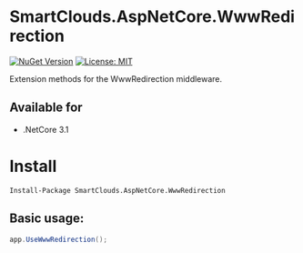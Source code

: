 # SmartClouds.AspNetCore.WwwRedirection

[![NuGet Version](https://img.shields.io/nuget/v/SmartClouds.AspNetCore.WwwRedirection.svg?style=flat)](https://www.nuget.org/packages/SmartClouds.AspNetCore.WwwRedirection/)
[![License: MIT](https://img.shields.io/badge/License-MIT-blue.svg)](https://raw.githubusercontent.com/Cyrus-Sushiant/SmartClouds.AspNetCore.WwwRedirection/master/LICENSE)

Extension methods for the WwwRedirection middleware.

## Available for
* .NetCore 3.1

# Install
```
Install-Package SmartClouds.AspNetCore.WwwRedirection
```

## Basic usage:
```csharp
app.UseWwwRedirection();
```
